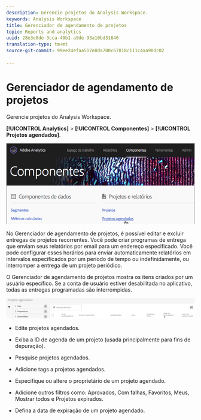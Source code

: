 ```yaml
---
description: Gerencie projetos do Analysis Workspace.
keywords: Analysis Workspace
title: Gerenciador de agendamento de projetos
topic: Reports and analytics
uuid: 28e3e0de-3cca-40b1-a9de-93a10bd31646
translation-type: tm+mt
source-git-commit: 99ee24efaa517e8da700c67818c111c4aa90dc02

---
```



# Gerenciador de agendamento de projetos

Gerencie projetos do Analysis Workspace.

**[!UICONTROL Analytics]** &gt; **[!UICONTROL Componentes]** &gt; **[!UICONTROL Projetos agendados]**.

![](assets/components-scheduled-projects.png)

No Gerenciador de agendamento de projetos, é possível editar e excluir entregas de projetos recorrentes. Você pode criar programas de entrega que enviam seus relatórios por email para um endereço especificado. Você pode configurar esses horários para enviar automaticamente relatórios em intervalos especificados por um período de tempo ou indefinidamente, ou interromper a entrega de um projeto periódico.

O Gerenciador de agendamento de projetos mostra os itens criados por um usuário específico. Se a conta de usuário estiver desabilitada no aplicativo, todas as entregas programadas são interrompidas.

![](assets/scheduled-projects.png)

* Edite projetos agendados.
* Exiba a ID de agenda de um projeto (usada principalmente para fins de depuração).
* Pesquise projetos agendados.
* Adicione tags a projetos agendados.
* Especifique ou altere o proprietário de um projeto agendado.
* Adicione outros filtros como: Aprovados, Com falhas, Favoritos, Meus, Mostrar todos e Projetos expirados.

* Defina a data de expiração de um projeto agendado.

